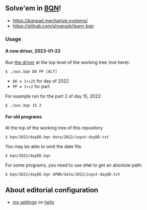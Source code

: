 ## Solve'em in [BQN](https://github.com/mlochbaum/BQN)!

- https://bqnpad.mechanize.systems/
- https://github.com/shnarazk/learn-bqn

### Usage

#### A new driver, 2023-01-22
 
Run [the driver](https://github.com/shnarazk/advent-of-code/blob/main/aoc.bqn) at the top level of the working tree (not here):

```
$ ./aoc.bqn DD PP [ALT]
```
- `DD ∊ 1+↕25` for day of 2022
- `PP ∊ 1+↕2` for part 

For example run for the part 2 of day 15, 2022:

```
$ ./aoc.bqn 15 2
```

#### For old programs

At the top of the working tree of this repository

```
$ bqn/2022/dayDD.bqn data/2022/input-dayDD.txt
```

You may be able to omit the date file.

```
$ bqn/2022/dayDD.bqn
```

For some programs, you need to use `$PWD` to get an absolute path:

```
$ bqn/2022/dayDD.bqn $PWD/data/2022/input-dayDD.txt
```

## About editorial configuration

- [my settings](https://github.com/shnarazk/learn-bqn/blob/main/helix.md) on [helix](https://helix-editor.com)
